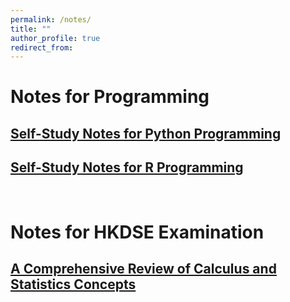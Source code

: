 ```yaml
---
permalink: /notes/
title: ""
author_profile: true
redirect_from: 
---
```


# Notes for Programming 

## [Self-Study Notes for Python Programming](https://alexnhl.github.io/notespy/)

## [Self-Study Notes for R Programming](https://alexnhl.github.io/notesr/)


&nbsp;

# Notes for HKDSE Examination

## [A Comprehensive Review of Calculus and Statistics Concepts](http://alexnhl.github.io/files/ComprehensiveReviewOfM1.pdf)
